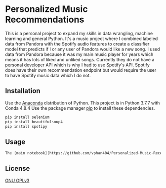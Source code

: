 # Personalized Music Recommendations

This is a personal project to expand my skills in data wrangling, machine learning and general Python. It's a music project where I combined labeled data from Pandora with the Spotify audio features to create a classifier model that predicts if I or any user of Pandora would like a new song. I used data from Pandora because it was my main music player for years which means it has lots of liked and unliked songs. Currently they do not have a personal developer API which is why I had to use Spotify's API. Spotify does have their own recommendation endpoint but would require the user to have Spotify music data which I do not.

## Installation

Use the [Anaconda](https://anaconda.org/anaconda/python) distribution of Python. This project is in Python 3.7.7 with Conda 4.8.4
Use the package manager [pip](https://pip.pypa.io/en/stable/) to install these dependencies.

```bash
pip install selenium
pip install beautifulsoup4
pip install spotipy
```

## Usage

```python
The [main notebook](https://github.com/vphan404/Personalized-Music-Recommendations/blob/master/main.ipynb) should lay out how you can use this program.
```

## License

[GNU GPLv3](https://choosealicense.com/licenses/gpl-3.0/)
